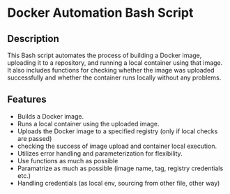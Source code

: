 # Docker Automation Bash Script

## Description
This Bash script automates the process of building a Docker image, uploading it to a repository, and running a local container using that image. It also includes functions for checking whether the image was uploaded successfully and whether the container runs locally without any problems.

## Features
- Builds a Docker image.
- Runs a local container using the uploaded image.
- Uploads the Docker image to a specified registry (only if local checks are passed)
- checking the success of image upload and container local execution.
- Utilizes error handling and parameterization for flexibility.
- Use functions as much as possible
- Paramatrize as much as possible (image name, tag, registry credentials etc.)
- Handling credentials (as local env, sourcing from other file, other way)

